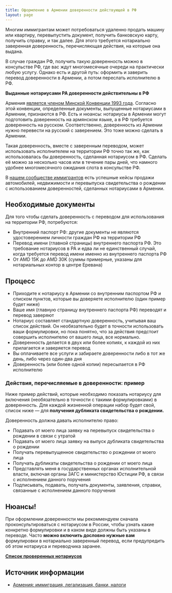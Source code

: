 ```yaml
---
title: Оформление в Армении доверенности действующей в РФ
layout: page
---
```


Многим иммигрантам может потребоваться удаленно продать машину или квартиру, перевыпустить документ, получить
банковскую карту, получить справку, и так далее. Для этого требуется нотариально заверенная доверенность,
перечисляющая действия, на которые она выдана.

В случае граждан РФ, получить такую доверенность можно в консульстве РФ, где вас ждут многомесячные очереди на практически
любую услугу. Однако есть и другой путь: оформить и заверить перевод доверенности в Армении, а потом переслать исполнителю в РФ.

**Выданные нотариусами РА доверенности действительны в РФ**

Армения [является членом Минской Конвенции 1993 года](https://www.consultant.ru/document/cons_doc_LAW_5942/). Согласно
этой конвенции, определенные документы, выпущенные нотариусами в Армении, признаются в РФ. Есть и нюансы: нотариусы в
Армении могут подготовить доверенность на армянском языке, а в РФ требуется доверенность на русском. Соответственно,
доверенность из Армении нужно перевести на русский с заверением. Это тоже можно сделать в Армении.

Такая доверенность, вместе с заверенным переводом, может использовать исполнителем на территории РФ точно так же, как
использовалась бы доверенность, сделанная нотариусом в РФ. Сделать её можно за несколько часов или в течение пары дней,
что намного удобнее многомесячного ожидания слота в консульстве РФ.

В [нашем сообществе иммигрантов](https://t.me/am_banking_and_relocation_chat) есть успешные кейсы продажи автомобилей,
недвижимости и перевыпуска свидетельства о рождении с использованием доверенностей, сделанных нотариусами в Армении.

## Необходимые документы

Для того чтобы сделать доверенность с переводом для использования на территории РФ, потребуются:

- Внутренний паспорт РФ: другие документы не являются удостоверением личности граждан РФ на территории РФ
- Перевод имени (главной страницы) внутреннего паспорта РФ. Это требование нотариусов в РА и едва ли не единственный случай, когда требуется перевод имени именно из внутреннего паспорта РФ
- От AMD 15K до AMD 30K (суммы примерные, указаны для нотариальных контор в центре Еревана)

## Процесс

- Приходите к нотариусу в Армении со внутренним паспортом РФ и списком пунктов, которые вы доверяете исполнителю (один пример будет ниже)
- Ваше имя (главную страницу внутреннего паспорта РФ) переводят и перевод заверяют
- Нотариус составляет стандартную доверенность, учитывая ваш список действий. Он необязательно будет в точности использовать ваши формулировки, но пока понятно, что за действия предстоит совершить исполнителю от вашего лица, все нормально.
- Доверенность делается в двух или более копиях, к каждой из них прилагается и заверяется перевод
- Вы оплачиваете все услуги и забираете доверенности либо в тот же день, либо через один-два дня
- Доверенность (или более одной копии) пересылается в РФ исполнителю

### Действия, перечисляемые в доверенности: пример

Ниже пример действий, которые необходимо показать нотариусу для включения (необязательно в точности с такими формулировками)
в доверенность. Для каждой жизненной операции набор будет свой, список ниже — для **получения дубликата свидетельства о рождении.**

Доверенность должна давать исполнителю право:

- Подавать от моего лица заявку на перевыпуск свидетельства о рождении в связи с утратой
- Подавать от моего лица заявку на выпуск дубликата свидетельства о рождении
- Получать перевыпущенное свидетельство о рождении от моего лица
- Получать дубликаты свидетельства о рождении от моего лица
- Представлять меня в государственных органах исполнительной власти, включая органы ЗАГС и министерство Юстиции РФ, в связи с исполнением данного поручения
- Подписывать, подавать, получать документы, заявления, справки, связанные с исполнением данного поручения

## Нюансы!

При оформлении доверенности мы рекоммендуем сначала проконсультироваться с нотариусом в России, чтобы узнать какие
конкретно формулировки и в каком виде должны быть указаны в переводе. Часто **можно включить дословно нужные вам**
формулировки в нотариально заверенный перевод, если предупредить об этом нотариуса и переводчика заранее.

**[Список проверенных нотариусов](/attorneys)**

## Источник информации

- [Армения: иммиграция, легализация, банки, налоги](https://t.me/am_banking_and_residency)

